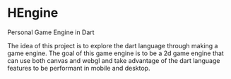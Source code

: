 HEngine
=======

Personal Game Engine in Dart

The idea of this project is to explore the dart language through making a game engine. The goal of this game engine is to be a 2d game engine that can use both canvas and webgl and take advantage of the dart language features to be performant in mobile and desktop.
